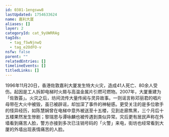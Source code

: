 ```yaml
---
id: 0381-1engsww8
lastUpdated: 1754633624
name: 嘉利大厦
aliases: []
layer: 2
categoryId: cat_9yUWRRAg
tagIds:
  - tag_fSwNjnwQ
  - tag_e2OdFO-v
nsfw: false
parent: ""
relatedEntries: []
timelineEvents: []
titledLinks: []
---
```


1996年11月20日，香港佐敦嘉利大厦发生特大火灾，造成41人死亡、80余人受伤。起因是工人拆卸电梯时火屑与高温金属片引燃可燃物。2007年，大厦重建为「佐敦荟」。火灾之后，坊间流传大量传闻与灵异故事。一则谣言称邓丽君的唱片母带在大火中被毁，虽已被辟谣，却加深了事件的神秘感。更受关注的是多位歌手的怪异经历，如陈慧娴曾在电梯中意外被送至十五楼，见到走廊焦黑，三个月后十五楼果然发生惨剧；黎瑞恩与谭咏麟也被传遇到类似异常。灾后更有居民声称在外墙看到痛苦人脸，警方亦接到多次已注销号码的「火警」来电，街坊也经常看到大厦的外墙出现表情痛苦的人脸。